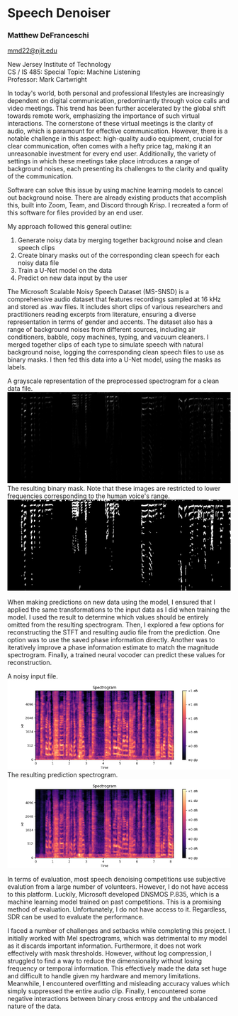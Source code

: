 # Speech Denoiser
### Matthew DeFranceschi  
mmd22@njit.edu

New Jersey Institute of Technology  
CS / IS 485: Special Topic: Machine Listening  
Professor: Mark Cartwright

In today's world, both personal and professional lifestyles are increasingly dependent on digital communication, predominantly through voice calls and video meetings. This trend has been further accelerated by the global shift towards remote work, emphasizing the importance of such virtual interactions. The cornerstone of these virtual meetings is the clarity of audio, which is paramount for effective communication. However, there is a notable challenge in this aspect: high-quality audio equipment, crucial for clear communication, often comes with a hefty price tag, making it an unreasonable investment for every end user. Additionally, the variety of settings in which these meetings take place introduces a range of background noises, each presenting its challenges to the clarity and quality of the communication.

Software can solve this issue by using machine learning models to cancel out background noise. There are already existing products that accomplish this, built into Zoom, Team, and Discord through Krisp. I recreated a form of this software for files provided by an end user.

My approach followed this general outline:
1. Generate noisy data by merging together background noise and clean speech clips
2. Create binary masks out of the corresponding clean speech for each noisy data file
3. Train a U-Net model on the data
4. Predict on new data input by the user

The Microsoft Scalable Noisy Speech Dataset (MS-SNSD) is a comprehensive audio dataset that features recordings sampled at 16 kHz and stored as .wav files. It includes short clips of various researchers and practitioners reading excerpts from literature, ensuring a diverse representation in terms of gender and accents. The dataset also has a range of background noises from different sources, including air conditioners, babble, copy machines, typing, and vacuum cleaners. I merged together clips of each type to simulate speech with natural background noise, logging the corresponding clean speech files to use as binary masks. I then fed this data into a U-Net model, using the masks as labels.

A grayscale representation of the preprocessed spectrogram for a clean data file.
![A grayscale representation of the preprocessed spectrogram for a clean data file.](clean.png)  
The resulting binary mask. Note that these images are restricted to lower frequencies corresponding to the human voice's range.  
![The resulting binary mask. Note that these images are restricted to lower frequencies corresponding to the human voice's range.](mask.png)

When making predictions on new data using the model, I ensured that I applied the same transformations to the input data as I did when training the model. I used the result to determine which values should be entirely omitted from the resulting spectrogram. Then, I explored a few options for reconstructing the STFT and resulting audio file from the prediction. One option was to use the saved phase information directly. Another was to iteratively improve a phase information estimate to match the magnitude spectrogram. Finally, a trained neural vocoder can predict these values for reconstruction.

A noisy input file.
![A noisy input file.](input.png)  
The resulting prediction spectrogram.
![The resulting prediction spectrogram.](prediction.png)

In terms of evaluation, most speech denoising competitions use subjective evalution from a large number of volunteers. However, I do not have access to this platform. Luckily, Microsoft developed DNSMOS P.835, which is a machine learning model trained on past competitions. This is a promising method of evaluation. Unfortunately, I do not have access to it. Regardless, SDR can be used to evaluate the performance.

I faced a number of challenges and setbacks while completing this project. I initially worked with Mel spectrograms, which was detrimental to my model as it discards important information. Furthermore, it does not work effectively with mask thresholds. However, without log compression, I struggled to find a way to reduce the dimensionality without losing frequency or temporal information. This effectively made the data set huge and difficult to handle given my hardware and memory limitations. Meanwhile, I encountered overfitting and misleading accuracy values which simply suppressed the entire audio clip. Finally, I encountered some negative interactions between binary cross entropy and the unbalanced nature of the data.
